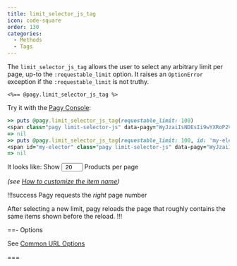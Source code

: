 ```yaml
---
title: limit_selector_js_tag
icon: code-square
order: 130
categories:
  - Methods
  - Tags
---
```



The `limit_selector_js_tag` allows the user to select any arbitrary limit per page, up-to the `:requestable_limit` option. It raises an `OptionError` exception if the `:requestable_limit` is not truthy.

```erb some_view.html.erb
<%== @pagy.limit_selector_js_tag %>
```

Try it with the [Pagy Console](../../sandbox/console.md):

```ruby
>> puts @pagy.limit_selector_js_tag(requestable_limit: 100)
<span class="pagy limit-selector-js" data-pagy="WyJzaiIsNDEsIi9wYXRoP2V4YW1wbGU9MTIzJnBhZ2U9UCAiXQ=="><label>Show <input name="limit" type="number" min="1" max="" value="20" style="padding: 0; text-align: center; width: 3rem;"><a style="display: none;">#</a> items per page</label></span>
=> nil
>> puts @pagy.limit_selector_js_tag(requestable_limit: 100, id: 'my-elector', item_name: 'Products')
<span id="my-elector" class="pagy limit-selector-js" data-pagy="WyJzaiIsNDEsIi9wYXRoP2V4YW1wbGU9MTIzJnBhZ2U9UCAiXQ=="><label>Show <input name="limit" type="number" min="1" max="" value="20" style="padding: 0; text-align: center; width: 3rem;"><a style="display: none;">#</a> Products per page</label></span>
=> nil
```

It looks like: <span>Show <input type="number" min="1" max="100" value="20" style="padding: 0; text-align: center; width: 3rem;"> Products per
page</span>

_(see [How to customize the item name](../../guides/how-to.md#customize-the-item-name))_


!!!success Pagy requests the _right_ page number

After selecting a new limit, pagy reloads the page that roughly contains the same items shown before the reload.
!!!

==- Options

See [Common URL Options](../instance.md#common-url-options)

===
